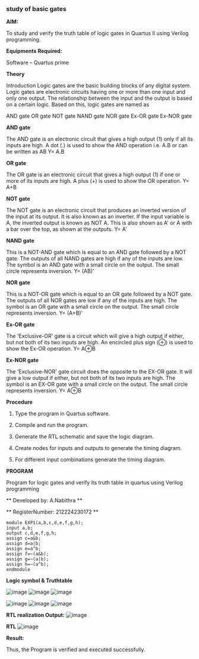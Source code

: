 ### study of basic gates

**AIM:** 

To study and verify the truth table of logic gates in Quartus II using Verilog programming.

**Equipments Required:**

Software – Quartus prime 

**Theory**

Introduction Logic gates are the basic building blocks of any digital system. Logic gates are electronic circuits having one or more than one input and only one output. The relationship between the input and the output is based on a certain logic. Based on this, logic gates are named as

AND gate OR gate NOT gate NAND gate NOR gate Ex-OR gate Ex-NOR gate

**AND gate**

The AND gate is an electronic circuit that gives a high output (1) only if all its inputs are high. A dot (.) is used to show the AND operation i.e. A.B or can be written as AB
Y= A.B

**OR gate** 

The OR gate is an electronic circuit that gives a high output (1) if one or more of its inputs are high. A plus (+) is used to show the OR operation.
Y= A+B

**NOT gate**

The NOT gate is an electronic circuit that produces an inverted version of the input at its output. It is also known as an inverter. If the input variable is A, the inverted output is known as NOT A. This is also shown as A' or A with a bar over the top, as shown at the outputs.
Y= A'

**NAND gate**

This is a NOT-AND gate which is equal to an AND gate followed by a NOT gate. The outputs of all NAND gates are high if any of the inputs are low. The symbol is an AND gate with a small circle on the output. The small circle represents inversion.
Y= (AB)’

**NOR gate**

This is a NOT-OR gate which is equal to an OR gate followed by a NOT gate. The outputs of all NOR gates are low if any of the inputs are high. The symbol is an OR gate with a small circle on the output. The small circle represents inversion.
Y= (A+B)’

**Ex-OR gate**

The 'Exclusive-OR' gate is a circuit which will give a high output if either, but not both of its two inputs are high. An encircled plus sign (⊕) is used to show the Ex-OR operation.
Y= A⊕B

**Ex-NOR gate**

The 'Exclusive-NOR' gate circuit does the opposite to the EX-OR gate. It will give a low output if either, but not both of its two inputs are high. The symbol is an EX-OR gate with a small circle on the output. The small circle represents inversion.
Y= A⊕B

**Procedure** 

1.	Type the program in Quartus software.

2.	Compile and run the program.

3.	Generate the RTL schematic and save the logic diagram.

4.	Create nodes for inputs and outputs to generate the timing diagram.

5.	For different input combinations generate the timing diagram.


**PROGRAM**

Program for logic gates and verify its truth table in quartus using Verilog programming

** Developed by: A.Nabithra **

** RegisterNumber: 212224230172 **


```
module EXP1(a,b,c,d,e,f,g,h);
input a,b;
output c,d,e,f,g,h;
assign c=a&b;
assign d=a|b;
assign e=a^b;
assign f=~(a&b);
assign g=~(a|b);
assign h=~(a^b);
endmodule
 ```
**Logic symbol & Truthtable**

![image](https://github.com/user-attachments/assets/0c993bac-763f-48d7-a058-bf41ac496ec3)
![image](https://github.com/user-attachments/assets/f65e825b-42da-4219-a8f8-f3576a926adc)
![image](https://github.com/user-attachments/assets/1071c051-c53e-4588-a4a5-0a9b4bd828d4)

![image](https://github.com/user-attachments/assets/6c45f174-284a-48c4-823e-d5f808ccf9e9)
![image](https://github.com/user-attachments/assets/9b658a19-1319-464f-8182-9bff57b86b94)
![image](https://github.com/user-attachments/assets/42f533cd-c9f5-496e-bcca-48dae59032ab)


**RTL realization Output:** 
![image](https://github.com/user-attachments/assets/fec70944-c754-4c21-a35e-d68693f48ee6)


**RTL**
![image](https://github.com/user-attachments/assets/45137270-5069-4ecf-9386-b0ed749c0d30)

**Result:**

Thus, the Program is verified and executed successfully.


